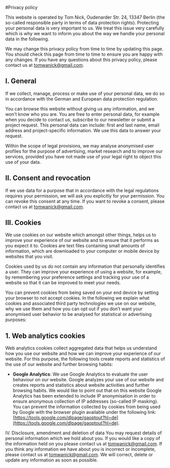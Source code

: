
#Privacy policy

This website is operated by Tom Nick, Oudenarder Str. 24, 13347 Berlin (the so-called responsible party in terms of data protection rights). Protecting your personal data is very important to us. We treat this issue very carefully which is why we want to inform you about the way we handle your personal data in the following.

We may change this privacy policy from time to time by updating this page. You should check this page from time to time to ensure you are happy with any changes. If you have any questions about this privacy policy, please contact us at [tomwanick@gmail.com](mailto:tomwanick@gmail.com).

## I. General
If we collect, manage, process or make use of your personal data, we do so in accordance with the German and European data protection regulation.

You can browse this website without giving us any information, and we won’t know who you are. You are free to enter personal data, for example when you decide to contact us, subscribe to our newsletter or submit a project request. This personal data can include: first and last name, email address and project-specific information. We use this data to answer your request.

Within the scope of legal provisions, we may analyse anonymised user profiles for the purpose of advertising, market research and to improve our services, provided you have not made use of your legal right to object this use of your data.

## II. Consent and revocation
If we use data for a purpose that in accordance with the legal regulations requires your permission, we will ask you explicitly for your permission. You can revoke this consent at any time. If you want to revoke a consent, please contact us at [tomwanick@gmail.com](mailto:tomwanick@gmail.com).

## III. Cookies
We use cookies on our website which amongst other things, helps us to improve your experience of our website and to ensure that it performs as you expect it to. Cookies are text files containing small amounts of information, which are downloaded to your computer or mobile device by websites that you visit.

Cookies used by us do not contain any information that personally identifies a user. They can improve your experience of using a website, for example, by remembering your preference settings and tracking your use of a website so that it can be improved to meet your needs.

You can prevent cookies from being saved on your end device by setting your browser to not accept cookies. In the following we explain what cookies and associated third party technologies we use on our website, why we use them and how you can opt out if you don’t want your anonymised user behavior to be analysed for statistical or advertising purposes:

## 1. Web analytics cookies
Web analytics cookies collect aggregated data that helps us understand how you use our website and how we can improve your experience of our website. For this purpose, the following tools create reports and statistics of the use of our website and further browsing habits:

* __Google Analytics__: We use Google Analytics to evaluate the user behaviour on our website. Google analyzes your use of our website and creates reports and statistics about website activities and further browsing habits.
We would like to point out that on this website Google Analytics has been extended to include IP anonymisation in order to ensure anonymous collection of IP addresses (so-called IP masking).
You can prevent the information collected by cookies from being used by Google with the browser plugin available under the following link: [https://tools.google.com/dlpage/gaoptout?hl=de](https://tools.google.com/dlpage/gaoptout?hl=de).

IV. Disclosure, amendment and deletion of data
You may request details of personal information which we hold about you. If you would like a copy of the information held on you please contact us at [tomwanick@gmail.com](mailto:tomwanick@gmail.com). If you think any information we have about you is incorrect or incomplete, please contact us at [tomwanick@gmail.com](mailto:tomwanick@gmail.com). We will correct, delete or update any information as soon as possible.

